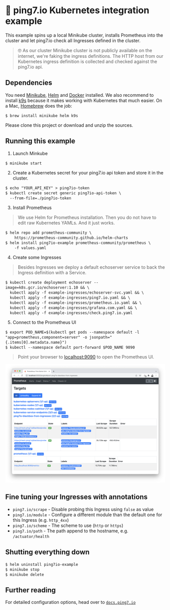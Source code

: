 # 🎡 ping7.io Kubernetes integration example

This example spins up a local Minikube cluster, installs Prometheus
into the cluster and let ping7.io check all Ingresses defined in
the cluster.

> 🤓 As our cluster Minikube cluster is not publicly available on the
> internet, we're faking the ingress definitions. The HTTP host from
> our Kubernetes ingress definition is collected and checked against
> the ping7.io api.

## Dependencies

You need [Minikube](https://kubernetes.io/docs/tasks/tools/#minikube),
[Helm](https://helm.sh/docs/intro/install/#from-the-binary-releases)
and [Docker](https://www.docker.com/get-started) installed.
We also recommend to install [k9s](https://k9scli.io/) because it
makes working with Kubernetes that much easier.
On a Mac, [Homebrew](https://brew.sh/) does the job:

```
$ brew install minikube helm k9s
```

Please clone this project or download and unzip the sources.

## Running this example

1. Launch Minkube

```bash
$ minikube start
```

2. Create a Kubernetes secret for your ping7.io api token and store it in the cluster.

```
$ echo "YOUR_API_KEY" > ping7io-token
$ kubectl create secret generic ping7io-api-token \
  --from-file=./ping7io-token
```

3. Install Prometheus

> We use Helm for Prometheus installation. Then you do not have
> to edit raw Kubernetes YAMLs. And it just works.

```
$ helm repo add prometheus-community \
    https://prometheus-community.github.io/helm-charts
$ helm install ping7io-example prometheus-community/prometheus \
    -f values.yaml
```
4. Create some Ingresses

> Besides Ingresses we deploy a default echoserver service to
> back the Ingress definition with a Service.

```
$ kubectl create deployment echoserver --image=k8s.gcr.io/echoserver:1.10 && \
  kubectl apply -f example-ingresses/echoserver-svc.yaml && \
  kubectl apply -f example-ingresses/ping7.io.yaml && \
  kubectl apply -f example-ingresses/prometheus.io.yaml && \
  kubectl apply -f example-ingresses/grafana.com.yaml && \
  kubectl apply -f example-ingresses/check.ping7.io.yaml
```

5. Connect to the Prometheus UI

```
$ export POD_NAME=$(kubectl get pods --namespace default -l "app=prometheus,component=server" -o jsonpath="{.items[0].metadata.name}")
$ kubectl --namespace default port-forward $POD_NAME 9090
```

> Point your browser to [localhost:9090](http://localhost:9090/targets#pool-ping7io-blackbox-from-ingresses)
> to open the Prometheus UI.

![Ingress in Prometheus](ping7io_kubernetes_ingress.png)


## Fine tuning your Ingresses with annotations

* `ping7.io/scrape` - Disable probing this Ingress using `false` as value
* `ping7.io/module` - Configure a different module than the default one for this Ingress (e.g. `http_4xx`)
* `ping7.io/scheme` - The scheme to use (`http` or `https`)
* `ping7.io/path` - The path append to the hostname, e.g. `/actuator/health`

## Shutting everything down

```
$ helm uninstall ping7io-example
$ minikube stop
$ minikube delete
```

## Further reading

For detailed configuration options, head over to
[`docs.ping7.io`](https://docs.ping7.io)
